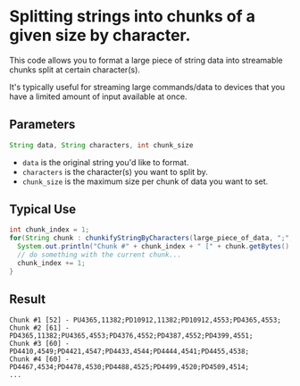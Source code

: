 # Splitting strings into chunks of a given size by character.
This code allows you to format a large piece of string data into streamable chunks split at certain character(s).

It's typically useful for streaming large commands/data to devices that you have a limited amount of input available at once.

## Parameters
```java
String data, String characters, int chunk_size
```

- `data` is the original string you'd like to format.
- `characters` is the character(s) you want to split by.
- `chunk_size` is the maximum size per chunk of data you want to set.

## Typical Use
```java
int chunk_index = 1;
for(String chunk : chunkifyStringByCharacters(large_piece_of_data, ";", 64)){
  System.out.println("Chunk #" + chunk_index + " [" + chunk.getBytes().length + "] - " + chunk);
  // do something with the current chunk...
  chunk_index += 1;
}
```

## Result
```
Chunk #1 [52] - PU4365,11382;PD10912,11382;PD10912,4553;PD4365,4553;
Chunk #2 [61] - PD4365,11382;PU4365,4553;PD4376,4552;PD4387,4552;PD4399,4551;
Chunk #3 [60] - PD4410,4549;PD4421,4547;PD4433,4544;PD4444,4541;PD4455,4538;
Chunk #4 [60] - PD4467,4534;PD4478,4530;PD4488,4525;PD4499,4520;PD4509,4514;
...
```

